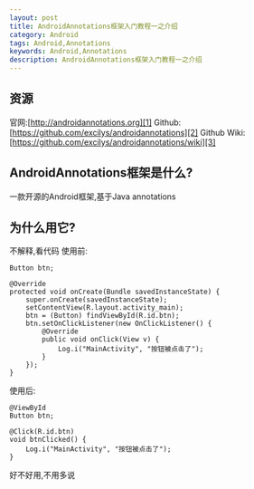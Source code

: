 ```yaml
---
layout: post
title: AndroidAnnotations框架入门教程一之介绍
category: Android
tags: Android,Annotations
keywords: Android,Annotations
description: AndroidAnnotations框架入门教程一之介绍
---
```


## 资源
官网:[http://androidannotations.org][1]
Github:[https://github.com/excilys/androidannotations][2]
Github Wiki:[https://github.com/excilys/androidannotations/wiki][3]

## AndroidAnnotations框架是什么?
一款开源的Android框架,基于Java annotations

## 为什么用它?

不解释,看代码
使用前:

    Button btn;

    @Override
    protected void onCreate(Bundle savedInstanceState) {
        super.onCreate(savedInstanceState);
        setContentView(R.layout.activity_main);
        btn = (Button) findViewById(R.id.btn);
        btn.setOnClickListener(new OnClickListener() {
            @Override
            public void onClick(View v) {
                Log.i("MainActivity", "按钮被点击了");
            }
        });
    }

使用后:

    @ViewById
    Button btn;

    @Click(R.id.btn)
    void btnClicked() {
        Log.i("MainActivity", "按钮被点击了");
    }

好不好用,不用多说

  [1]: http://androidannotations.org
  [2]: https://github.com/excilys/androidannotations
  [3]: https://github.com/excilys/androidannotations/wiki
